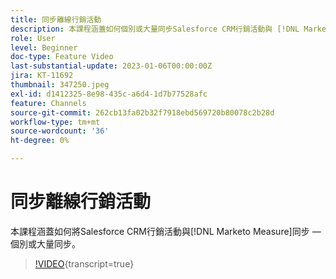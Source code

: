 ```yaml
---
title: 同步離線行銷活動
description: 本課程涵蓋如何個別或大量同步Salesforce CRM行銷活動與 [!DNL Marketo Measure] 。
role: User
level: Beginner
doc-type: Feature Video
last-substantial-update: 2023-01-06T00:00:00Z
jira: KT-11692
thumbnail: 347250.jpeg
exl-id: d1412325-8e98-435c-a6d4-1d7b77528afc
feature: Channels
source-git-commit: 262cb13fa02b32f7918ebd569720b80078c2b28d
workflow-type: tm+mt
source-wordcount: '36'
ht-degree: 0%

---
```


# 同步離線行銷活動

本課程涵蓋如何將Salesforce CRM行銷活動與[!DNL Marketo Measure]同步 — 個別或大量同步。

>[!VIDEO](https://video.tv.adobe.com/v/3431550/?learn=on&captions=chi_hant){transcript=true}
